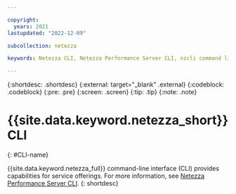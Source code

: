 ```yaml
---

copyright:
  years: 2021
lastupdated: "2022-12-09"

subcollection: netezza

keywords: Netezza CLI, Netezza Performance Server CLI, nzcli command line , nzcli terminal, Netezza Performance Server shell, _other relevant keywords_

---
```


{:shortdesc: .shortdesc}
{:external: target="_blank" .external}
{:codeblock: .codeblock}
{:pre: .pre}
{:screen: .screen}
{:tip: .tip}
{:note: .note}

# {{site.data.keyword.netezza_short}} CLI
{: #CLI-name}

{{site.data.keyword.netezza_full}} command-line interface (CLI) provides capabilities for service offerings. For more information, see [Netezza Performance Server CLI](https://www.ibm.com/docs/en/netezza?topic=administration-netezza-cli).
{: shortdesc}
